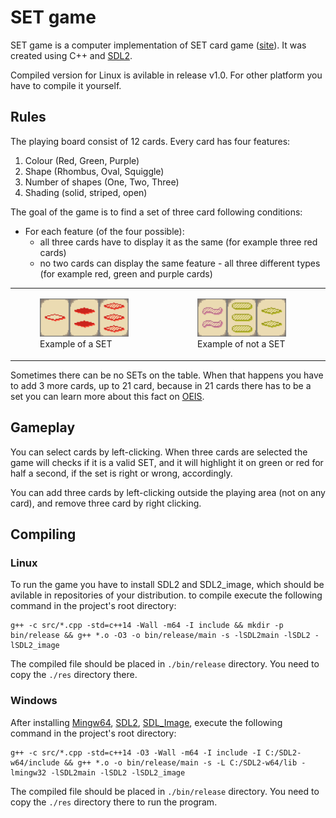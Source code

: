 # SET game

SET game is a computer implementation of SET card game ([site](www.setgame.com)). It was created using C++ and [SDL2](https://www.libsdl.org/).

Compiled version for Linux is avilable in release v1.0. For other platform you have to compile it yourself.

## Rules

The playing board consist of 12 cards. Every card has four features:
1. Colour (Red, Green, Purple)
2. Shape (Rhombus, Oval, Squiggle)
3. Number of shapes (One, Two, Three)
4. Shading (solid, striped, open)

The goal of the game is to find a set of three card following conditions:
* For each feature (of the four possible):
	- all three cards have to display it as the same (for example three red cards)
	- no two cards can display the same feature - all three different types (for example red, green and purple cards)
<table>
<tr>
<td>
<figure>
<img src="goodSet.png" alt="Example of a SET" style="width:90%"/>
  <figcaption>Example of a SET</figcaption>
</figure>
</td>
<td>
<figure>
<img src="badSet.png" alt="Example of not a SET" style="width:90%"/>
  <figcaption>Example of not a SET</figcaption>
</figure>
</td>
</tr>
</table>

Sometimes there can be no SETs on the table. When that happens you have to add 3 more cards, up to 21 card, because in 21 cards there has to be a set you can learn more about this fact on [OEIS](https://oeis.org/A090245).

## Gameplay

You can select cards by left-clicking. When three cards are selected the game will checks if it is a valid SET, and it will highlight it on green or red for half a second, if the set is right or wrong, accordingly.

You can add three cards by left-clicking outside the playing area (not on any card), and remove three card by right clicking.

## Compiling
### Linux
To run the game you have to install SDL2 and SDL2_image, which should be avilable in repositories of your distribution. to compile execute the following command in the project's root directory:
```
g++ -c src/*.cpp -std=c++14 -Wall -m64 -I include && mkdir -p bin/release && g++ *.o -O3 -o bin/release/main -s -lSDL2main -lSDL2 -lSDL2_image
```
The compiled file should be placed in ``./bin/release`` directory. You need to copy the ``./res`` directory there.
### Windows
After installing [Mingw64](https://sourceforge.net/projects/mingw-w64/files/Toolchains%20targetting%20Win64/Personal%20Builds/mingw-builds/8.1.0/threads-win32/seh/x86_64-8.1.0-release-win32-seh-rt_v6-rev0.7z/download), [SDL2](https://www.libsdl.org/download-2.0.php), [SDL_Image](https://www.libsdl.org/projects/SDL_image/), execute the following command in the project's root directory:
```
g++ -c src/*.cpp -std=c++14 -O3 -Wall -m64 -I include -I C:/SDL2-w64/include && g++ *.o -o bin/release/main -s -L C:/SDL2-w64/lib -lmingw32 -lSDL2main -lSDL2 -lSDL2_image
```
The compiled file should be placed in ``./bin/release`` directory. You need to copy the ``./res`` directory there to run the program.
